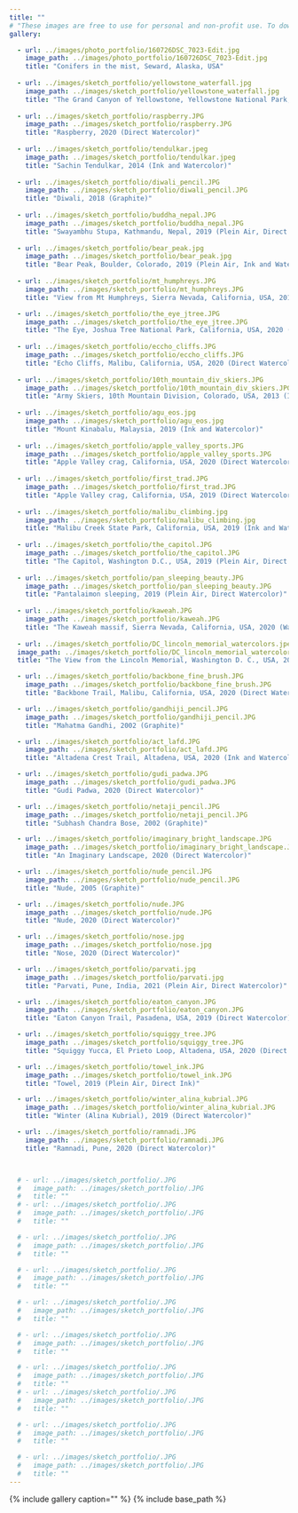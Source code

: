 ```yaml
---
title: ""
# "These images are free to use for personal and non-profit use. To download high resolution, right click on the image and select 'Save Image As'."
gallery:

  - url: ../images/photo_portfolio/160726DSC_7023-Edit.jpg
    image_path: ../images/photo_portfolio/160726DSC_7023-Edit.jpg
    title: "Conifers in the mist, Seward, Alaska, USA"
    
  - url: ../images/sketch_portfolio/yellowstone_waterfall.jpg
    image_path: ../images/sketch_portfolio/yellowstone_waterfall.jpg
    title: "The Grand Canyon of Yellowstone, Yellowstone National Park, Wyoming, USA, 2020 (Ink and Watercolor)" 
  
  - url: ../images/sketch_portfolio/raspberry.JPG
    image_path: ../images/sketch_portfolio/raspberry.JPG
    title: "Raspberry, 2020 (Direct Watercolor)"
  
  - url: ../images/sketch_portfolio/tendulkar.jpeg
    image_path: ../images/sketch_portfolio/tendulkar.jpeg
    title: "Sachin Tendulkar, 2014 (Ink and Watercolor)"
  
  - url: ../images/sketch_portfolio/diwali_pencil.JPG
    image_path: ../images/sketch_portfolio/diwali_pencil.JPG
    title: "Diwali, 2018 (Graphite)"
  
  - url: ../images/sketch_portfolio/buddha_nepal.JPG
    image_path: ../images/sketch_portfolio/buddha_nepal.JPG
    title: "Swayambhu Stupa, Kathmandu, Nepal, 2019 (Plein Air, Direct Watercolor)"    
  
  - url: ../images/sketch_portfolio/bear_peak.jpg
    image_path: ../images/sketch_portfolio/bear_peak.jpg
    title: "Bear Peak, Boulder, Colorado, 2019 (Plein Air, Ink and Watercolor)"
  
  - url: ../images/sketch_portfolio/mt_humphreys.JPG
    image_path: ../images/sketch_portfolio/mt_humphreys.JPG
    title: "View from Mt Humphreys, Sierra Nevada, California, USA, 2019 (Ink and Watercolor)"      

  - url: ../images/sketch_portfolio/the_eye_jtree.JPG
    image_path: ../images/sketch_portfolio/the_eye_jtree.JPG
    title: "The Eye, Joshua Tree National Park, California, USA, 2020 (Plein Air, Direct Watercolor)"      
    
  - url: ../images/sketch_portfolio/eccho_cliffs.JPG
    image_path: ../images/sketch_portfolio/eccho_cliffs.JPG
    title: "Echo Cliffs, Malibu, California, USA, 2020 (Direct Watercolor)"
  
  - url: ../images/sketch_portfolio/10th_mountain_div_skiers.JPG
    image_path: ../images/sketch_portfolio/10th_mountain_div_skiers.JPG
    title: "Army Skiers, 10th Mountain Division, Colorado, USA, 2013 (Ink and Watercolor)"
  
  - url: ../images/sketch_portfolio/agu_eos.jpg
    image_path: ../images/sketch_portfolio/agu_eos.jpg
    title: "Mount Kinabalu, Malaysia, 2019 (Ink and Watercolor)"
  
  - url: ../images/sketch_portfolio/apple_valley_sports.JPG
    image_path: ../images/sketch_portfolio/apple_valley_sports.JPG
    title: "Apple Valley crag, California, USA, 2020 (Direct Watercolor)"
  
  - url: ../images/sketch_portfolio/first_trad.JPG
    image_path: ../images/sketch_portfolio/first_trad.JPG
    title: "Apple Valley crag, California, USA, 2019 (Direct Watercolor)"
  
  - url: ../images/sketch_portfolio/malibu_climbing.jpg
    image_path: ../images/sketch_portfolio/malibu_climbing.jpg
    title: "Malibu Creek State Park, California, USA, 2019 (Ink and Watercolor)"
  
  - url: ../images/sketch_portfolio/the_capitol.JPG
    image_path: ../images/sketch_portfolio/the_capitol.JPG
    title: "The Capitol, Washington D.C., USA, 2019 (Plein Air, Direct Watercolor)"
  
  - url: ../images/sketch_portfolio/pan_sleeping_beauty.JPG
    image_path: ../images/sketch_portfolio/pan_sleeping_beauty.JPG
    title: "Pantalaimon sleeping, 2019 (Plein Air, Direct Watercolor)"
  
  - url: ../images/sketch_portfolio/kaweah.JPG
    image_path: ../images/sketch_portfolio/kaweah.JPG
    title: "The Kaweah massif, Sierra Nevada, California, USA, 2020 (Watercolor)"
  
  - url: ../images/sketch_portfolio/DC_lincoln_memorial_watercolors.jpeg
  image_path: ../images/sketch_portfolio/DC_lincoln_memorial_watercolors.jpeg
  title: "The View from the Lincoln Memorial, Washington D. C., USA, 2019 (Watercolor)"     

  - url: ../images/sketch_portfolio/backbone_fine_brush.JPG
    image_path: ../images/sketch_portfolio/backbone_fine_brush.JPG
    title: "Backbone Trail, Malibu, California, USA, 2020 (Direct Watercolor)" 

  - url: ../images/sketch_portfolio/gandhiji_pencil.JPG
    image_path: ../images/sketch_portfolio/gandhiji_pencil.JPG
    title: "Mahatma Gandhi, 2002 (Graphite)"    

  - url: ../images/sketch_portfolio/act_lafd.JPG
    image_path: ../images/sketch_portfolio/act_lafd.JPG
    title: "Altadena Crest Trail, Altadena, USA, 2020 (Ink and Watercolor)"      

  - url: ../images/sketch_portfolio/gudi_padwa.JPG
    image_path: ../images/sketch_portfolio/gudi_padwa.JPG
    title: "Gudi Padwa, 2020 (Direct Watercolor)"     

  - url: ../images/sketch_portfolio/netaji_pencil.JPG
    image_path: ../images/sketch_portfolio/netaji_pencil.JPG
    title: "Subhash Chandra Bose, 2002 (Graphite)"             

  - url: ../images/sketch_portfolio/imaginary_bright_landscape.JPG
    image_path: ../images/sketch_portfolio/imaginary_bright_landscape.JPG
    title: "An Imaginary Landscape, 2020 (Direct Watercolor)"     

  - url: ../images/sketch_portfolio/nude_pencil.JPG
    image_path: ../images/sketch_portfolio/nude_pencil.JPG
    title: "Nude, 2005 (Graphite)"     

  - url: ../images/sketch_portfolio/nude.JPG
    image_path: ../images/sketch_portfolio/nude.JPG
    title: "Nude, 2020 (Direct Watercolor)"   

  - url: ../images/sketch_portfolio/nose.jpg
    image_path: ../images/sketch_portfolio/nose.jpg
    title: "Nose, 2020 (Direct Watercolor)"      

  - url: ../images/sketch_portfolio/parvati.jpg
    image_path: ../images/sketch_portfolio/parvati.jpg
    title: "Parvati, Pune, India, 2021 (Plein Air, Direct Watercolor)"     

  - url: ../images/sketch_portfolio/eaton_canyon.JPG
    image_path: ../images/sketch_portfolio/eaton_canyon.JPG
    title: "Eaton Canyon Trail, Pasadena, USA, 2019 (Direct Watercolor)"    

  - url: ../images/sketch_portfolio/squiggy_tree.JPG
    image_path: ../images/sketch_portfolio/squiggy_tree.JPG
    title: "Squiggy Yucca, El Prieto Loop, Altadena, USA, 2020 (Direct Watercolor)"      

  - url: ../images/sketch_portfolio/towel_ink.JPG
    image_path: ../images/sketch_portfolio/towel_ink.JPG
    title: "Towel, 2019 (Plein Air, Direct Ink)"     

  - url: ../images/sketch_portfolio/winter_alina_kubrial.JPG
    image_path: ../images/sketch_portfolio/winter_alina_kubrial.JPG
    title: "Winter (Alina Kubrial), 2019 (Direct Watercolor)"   

  - url: ../images/sketch_portfolio/ramnadi.JPG
    image_path: ../images/sketch_portfolio/ramnadi.JPG
    title: "Ramnadi, Pune, 2020 (Direct Watercolor)"      



  # - url: ../images/sketch_portfolio/.JPG
  #   image_path: ../images/sketch_portfolio/.JPG
  #   title: ""    
  # - url: ../images/sketch_portfolio/.JPG
  #   image_path: ../images/sketch_portfolio/.JPG
  #   title: ""      

  # - url: ../images/sketch_portfolio/.JPG
  #   image_path: ../images/sketch_portfolio/.JPG
  #   title: ""     

  # - url: ../images/sketch_portfolio/.JPG
  #   image_path: ../images/sketch_portfolio/.JPG
  #   title: ""   

  # - url: ../images/sketch_portfolio/.JPG
  #   image_path: ../images/sketch_portfolio/.JPG
  #   title: ""      

  # - url: ../images/sketch_portfolio/.JPG
  #   image_path: ../images/sketch_portfolio/.JPG
  #   title: ""     

  # - url: ../images/sketch_portfolio/.JPG
  #   image_path: ../images/sketch_portfolio/.JPG
  #   title: ""    
  # - url: ../images/sketch_portfolio/.JPG
  #   image_path: ../images/sketch_portfolio/.JPG
  #   title: ""      

  # - url: ../images/sketch_portfolio/.JPG
  #   image_path: ../images/sketch_portfolio/.JPG
  #   title: ""     

  # - url: ../images/sketch_portfolio/.JPG
  #   image_path: ../images/sketch_portfolio/.JPG
  #   title: ""   
---
```

{% include gallery caption="" %}
{% include base_path %}
